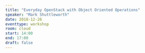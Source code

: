 ```yaml
---
title: "Everyday OpenStack with Object Oriented Operations"
speaker: "Mark Shuttleworth"
date: 2018-12-26
eventtype: workshop
room: cloud
start: 14:00
end: 17:00
draft: false
---
```

